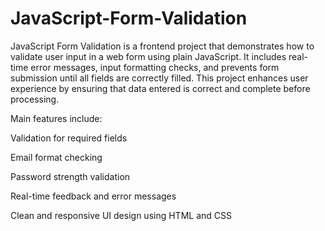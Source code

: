 # JavaScript-Form-Validation

JavaScript Form Validation is a frontend project that demonstrates how to validate user input in a web form using plain JavaScript. It includes real-time error messages, input formatting checks, and prevents form submission until all fields are correctly filled. This project enhances user experience by ensuring that data entered is correct and complete before processing.

Main features include:

Validation for required fields

Email format checking

Password strength validation

Real-time feedback and error messages

Clean and responsive UI design using HTML and CSS
